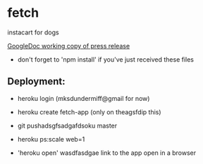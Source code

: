 # fetch
instacart for dogs

[GoogleDoc working copy of press release](https://docs.google.com/document/d/1Ygpd70QUenDMUDgOfZHZRAtuxV9VaNnIl7uo_PD0IMg/edit)


- don't forget to 'npm install' if you've just received these files

## Deployment: ##
- heroku login (mksdundermiff@gmail for now)
- heroku create fetch-app (only on theagsfdip this)

- git pushadsgfsadgafdsoku master
- heroku ps:scale web=1
- 'heroku open' wasdfasdgae link to the app open in a browser
